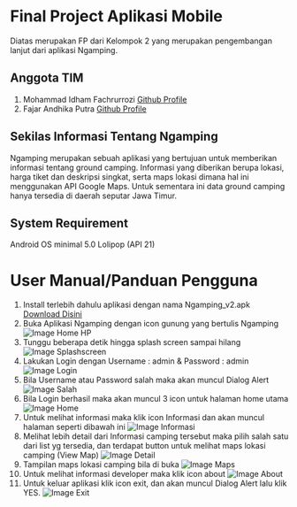 # Final Project Aplikasi Mobile
Diatas merupakan FP dari Kelompok 2 yang merupakan pengembangan lanjut dari aplikasi Ngamping. 

## Anggota TIM 
1. Mohammad Idham Fachrurrozi [Github Profile](https://github.com/idhamozi)
2. Fajar Andhika Putra [Github Profile](https://github.com/FjDhika)

## Sekilas Informasi Tentang Ngamping
Ngamping merupakan sebuah aplikasi yang bertujuan untuk memberikan informasi tentang ground camping. Informasi yang diberikan berupa lokasi, harga tiket dan deskripsi singkat, serta maps lokasi dimana hal ini menggunakan API Google Maps. Untuk sementara ini data ground camping hanya tersedia di daerah seputar Jawa Timur.

## System Requirement
Android OS minimal 5.0 Lolipop (API 21)

# User Manual/Panduan Pengguna
1. Install terlebih dahulu aplikasi dengan nama Ngamping_v2.apk [Download Disini](https://github.com/kelasmobile2019/final-project/blob/kelompok-2/apk/Ngamping_v2.apk)
2. Buka Aplikasi Ngamping dengan icon gunung yang bertulis Ngamping
![Image Home HP](https://github.com/idhamozi/Ngamping/blob/master/ss/WhatsApp%20Image%202019-12-17%20at%2021.36.38.jpeg)
3. Tunggu beberapa detik hingga splash screen sampai hilang
![Image Splashscreen](https://github.com/idhamozi/Mobile_Apps/blob/master/ss/WhatsApp%20Image%202019-10-15%20at%2018.51.20%20(6).jpeg)
4. Lakukan Login dengan Username : admin & Password : admin
![Image Login](https://github.com/idhamozi/Mobile_Apps/blob/master/ss/WhatsApp%20Image%202019-10-15%20at%2018.51.20%20(5).jpeg)
5. Bila Username atau Password salah maka akan muncul Dialog Alert
![Image Salah](https://github.com/idhamozi/Mobile_Apps/blob/master/ss/WhatsApp%20Image%202019-10-15%20at%2018.51.20%20(4).jpeg)
6. Bila Login berhasil maka akan muncul 3 icon untuk halaman home utama
![Image Home](https://github.com/idhamozi/Mobile_Apps/blob/master/ss/WhatsApp%20Image%202019-10-15%20at%2018.51.20%20(3).jpeg)
7. Untuk melihat informasi maka klik icon Informasi dan akan muncul halaman seperti dibawah ini
![Image Informasi](https://github.com/idhamozi/Mobile_Apps/blob/master/ss/WhatsApp%20Image%202019-10-15%20at%2018.51.20%20(2).jpeg)
8. Melihat lebih detail dari Informasi camping tersebut maka pilih salah satu dari list yg tersedia, dan terdapat button untuk melihat maps lokasi camping (View Map)
![Image Detail](https://github.com/idhamozi/Ngamping/blob/master/ss/WhatsApp%20Image%202019-12-17%20at%2020.01.29.jpeg)
9. Tampilan maps lokasi camping bila di buka
![Image Maps](https://github.com/idhamozi/Ngamping/blob/master/ss/WhatsApp%20Image%202019-12-17%20at%2020.01.29%20(1).jpeg)
10. Untuk melihat informasi developer maka klik icon about
![Image About](https://github.com/idhamozi/Mobile_Apps/blob/master/ss/WhatsApp%20Image%202019-10-20%20at%2014.23.27.jpeg)
11. Untuk keluar aplikasi klik icon exit, dan akan muncul Dialog Alert lalu klik YES.
![Image Exit](https://github.com/idhamozi/Mobile_Apps/blob/master/ss/WhatsApp%20Image%202019-10-15%20at%2018.51.20.jpeg)
